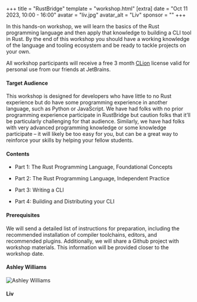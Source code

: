 +++
title = "RustBridge"
template = "workshop.html"
[extra]
  date = "Oct 11 2023, 10:00 - 16:00"
  avatar = "liv.jpg"
  avatar_alt = "Liv"
  sponsor = ""
+++

<p>
  In this hands-on workshop, we will learn the basics of the Rust programming language and then apply that knowledge to building a CLI tool in Rust. By the end of this workshop you should have a working knowledge of the language and tooling ecosystem and be ready to tackle projects on your own.
</p>
<p>All workshop participants will receive a free 3 month <a href="https://www.jetbrains.com/clion/" target="_blank">CLion</a> license valid for personal use from our friends at JetBrains.</p>
<h4>Target Audience</h4>
<p>
This workshop is designed for developers who have little to no Rust experience but do have some programming experience in another language, such as Python or JavaScript. We have had folks with no prior programming experience participate in RustBridge but caution folks that it’ll be particularly challenging for that audience. Similarly, we have had folks with very advanced programming knowledge or some knowledge participate – it will likely be too easy for you, but can be a great way to reinforce your skills by helping your fellow students.
</p>
<h4>Contents</h4>
<ul>
  <li>
    <p>Part 1: The Rust Programming Language, Foundational Concepts</p>
  </li>
  <li>
    <p>Part 2: The Rust Programming Language, Independent Practice</p>
  </li>
  <li>
    <p>Part 3: Writing a CLI </p>
  </li>
  <li>
    <p>Part 4: Building and Distributing your CLI</p>
  </li>
</ul>
<h4>Prerequisites</h4>
<p>We will send a detailed list of instructions for preparation, including the recommended installation of compiler toolchains, editors, and recommended plugins. Additionally, we will share a Github project with workshop materials. This information will be provided closer to the workshop date.</p>
<h4>Ashley Williams</h4>
<div class="author-and-booking">
  <div class="photo-container">
    <img
      class="photo"
      src="/images/speakers/ashley-williams.jpeg"
      alt="Ashley Williams">
  </div>
</div>
<h4>Liv</h4>
